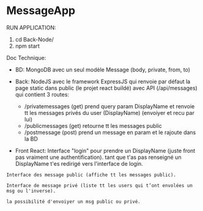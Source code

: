 # MessageApp

RUN APPLICATION: 
  1. cd Back-Node/
  2. npm start


Doc Technique: 

  - BD: 
    MongoDB avec un seul modèle Message (body, private, from, to)
    
  - Back:
    NodeJS avec le framework ExpressJS qui renvoie par défaut la page static dans public (le projet react buildé)
    avec API (/api/messages) qui contient 3 routes: 
      - /privatemessages (get) prend query param DisplayName et renvoie tt les messages privés du user (DisplayName) (envoiyer et recu par lui)
      - /publicmessages (get) retourne tt les messages public
      - /postmessage (post) prend un message en param et le rajoute dans la BD
      
      
   - Front React: 
    Interface "login" pour prendre un DisplayName (juste front pas vraiment une authentification). tant que t'as pas renseigné un DisplayName t'es redirigé vers l'interface de login.
    
    Interface des message public (affiche tt les messages public).
    
    Interface de message privé (liste tt les users qui t’ont envolées un msg ou l'inverse).
    
    la possibilité d'envoiyer un msg public ou privé.
